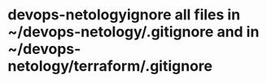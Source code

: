 # devops-netologyignore all files in ~/devops-netology/.gitignore and in ~/devops-netology/terraform/.gitignore
